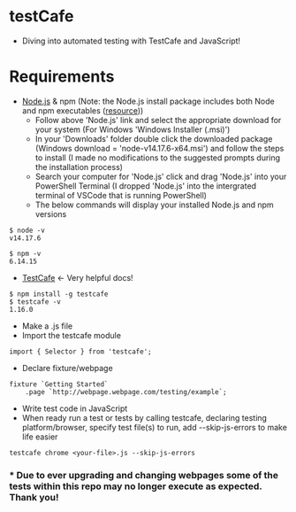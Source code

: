 # testCafe
- Diving into automated testing with TestCafe and JavaScript!

# Requirements
- [Node.js](https://nodejs.org/en/download/) & npm (Note: the Node.js install package includes both Node and npm executables ([resource](https://stackoverflow.com/questions/20128584/npm-comes-with-node-now-what-does-this-mean#:~:text=Yes%2C%20the%20nodejs%20package%20includes,when%20packaged%20both%20are%20included.&text=When%20you%20install%20that%20.)))
    - Follow above 'Node.js' link and select the appropriate download for your system (For Windows 'Windows Installer (.msi)')
    - In your 'Downloads' folder double click the downloaded package (Windows download = 'node-v14.17.6-x64.msi') and follow the steps to install (I made no modifications to the suggested prompts during the installation process)
    - Search your computer for 'Node.js' click and drag 'Node.js' into your PowerShell Terminal (I dropped 'Node.js' into the intergrated terminal of VSCode that is running PowerShell)
    - The below commands will display your installed Node.js and npm versions

```
$ node -v
v14.17.6
```

```
$ npm -v
6.14.15
```
    
- [TestCafe](https://testcafe.io/documentation/402635/getting-started) <- Very helpful docs!

```
$ npm install -g testcafe
$ testcafe -v
1.16.0
```

- Make a .js file
- Import the testcafe module
```
import { Selector } from 'testcafe';
```
- Declare fixture/webpage
```
fixture `Getting Started`
    .page `http://webpage.webpage.com/testing/example`;
```
- Write test code in JavaScript
- When ready run a test or tests by calling testcafe, declaring testing platform/browser, specify test file(s) to run, add --skip-js-errors to make life easier
```
testcafe chrome <your-file>.js --skip-js-errors
```

### * Due to ever upgrading and changing webpages some of the tests within this repo may no longer execute as expected. Thank you!
